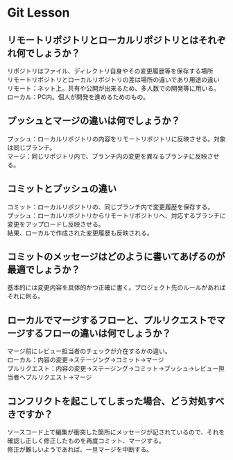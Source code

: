 # Git Lesson

## リモートリポジトリとローカルリポジトリとはそれぞれ何でしょうか？
リポジトリはファイル、ディレクトリ自身やその変更履歴等を保存する場所  
リモートリポジトリとローカルリポジトリの差は場所の違いであり用途の違い  
リモート：ネット上。共有や公開が出来るため、多人数での開発等に用いる。  
ローカル：PC内。個人が開発を進めるためのもの。

## プッシュとマージの違いは何でしょうか？
プッシュ：ローカルリポジトリの内容をリモートリポジトリに反映させる。対象は同じブランチ。  
マージ：同じリポジトリ内で、ブランチ内の変更を異なるブランチに反映させる。  


## コミットとプッシュの違い
コミット：ローカルリポジトリの、同じブランチ内で変更履歴を保存する。  
プッシュ：ローカルリポジトリからリモートリポジトリへ、対応するブランチに変更をアップロードし反映させる。  
          結果、ローカルで作成された変更履歴も反映される。  


## コミットのメッセージはどのように書いてあげるのが最適でしょうか？
基本的には変更内容を具体的かつ正確に書く。プロジェクト先のルールがあればそれに則る。  


## ローカルでマージするフローと、プルリクエストでマージするフローの違いは何でしょうか？
マージ前にレビュー担当者のチェックが介在するかの違い。  
ローカル：内容の変更→ステージング→コミット→マージ  
プルリクエスト：内容の変更→ステージング→コミット→プッシュ→レビュー担当者へプルリクエスト→マージ  


## コンフリクトを起こしてしまった場合、どう対処すべきですか？
ソースコード上で編集が衝突した箇所にメッセージが記されているので、それを確認し正しく修正したものを再度コミット、マージする。  
修正が難しいようであれば、一旦マージを中断する。  

